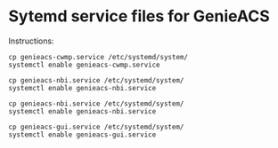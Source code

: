 # Sytemd service files for GenieACS

Instructions:

    cp genieacs-cwmp.service /etc/systemd/system/
    systemctl enable genieacs-cwmp.service
    
    cp genieacs-nbi.service /etc/systemd/system/
    systemctl enable genieacs-nbi.service
    
    cp genieacs-nbi.service /etc/systemd/system/
    systemctl enable genieacs-nbi.service
    
    cp genieacs-gui.service /etc/systemd/system/
    systemctl enable genieacs-gui.service
